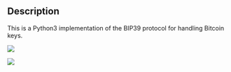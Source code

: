 ## Description
This is a Python3 implementation of the BIP39 protocol for handling Bitcoin keys.

![](https://github.com/gavinbarrett/BIP39_Suite/workflows/Mnemonic%20Generation/badge.svg)

![](https://github.com/gavinbarrett/BIP39_Suite/workflows/Seed%20Generation/badge.svg)
